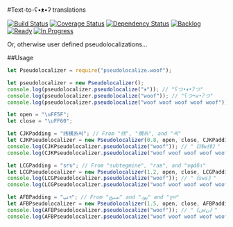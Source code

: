 #Text-to-ʕ•ᴥ•ʔ translations

[![Build Status](https://img.shields.io/travis/randytarampi/pseudolocalize.woof.svg?style=flat-square)](https://travis-ci.org/randytarampi/pseudolocalize.woof) [![Coverage Status](https://img.shields.io/coveralls/randytarampi/pseudolocalize.woof.svg?style=flat-square)](https://coveralls.io/github/randytarampi/pseudolocalize.woof?branch=master) [![Dependency Status](https://img.shields.io/david/randytarampi/pseudolocalize.woof.svg?style=flat-square)](https://david-dm.org/randytarampi/pseudolocalize.woof.svg) [![Backlog](https://img.shields.io/waffle/label/randytarampi/pseudolocalize.woof/Backlog.svg?style=flat-square)](http://waffle.io/randytarampi/pseudolocalize.woof) [![Ready](https://img.shields.io/waffle/label/randytarampi/pseudolocalize.woof/Ready.svg?style=flat-square)](http://waffle.io/randytarampi/pseudolocalize.woof) [![In Progress](https://img.shields.io/waffle/label/randytarampi/pseudolocalize.woof/In%20Progress.svg?style=flat-square)](http://waffle.io/randytarampi/pseudolocalize.woof)

Or, otherwise user defined pseudolocalizations...

##Usage

```javascript
let Pseudolocalizer = require("pseudolocalize.woof");

let pseudolocalizer = new Pseudolocalizer();
console.log(pseudolocalizer.pseudolocalize("ᴥ")); // "ʕつ•ᴥ•ʔつ"
console.log(pseudolocalizer.pseudolocalize("woof")); // "ʕつ•w•ʔつ"
console.log(pseudolocalizer.pseudolocalize("woof woof woof woof woof")); // "ʕつ•woof woof woof woof woof•ʔつ"

let open = "\uFF5F";
let close = "\uFF60";

let CJKPadding = "纬横糸씨"; // From "纬", "横糸", and "씨"
let CJKPseudolocalizer = new Pseudolocalizer(0.8, open, close, CJKPadding, CJKPadding);
console.log(CJKPseudolocalizer.pseudolocalize("woof")); // "｟纬w纬｠"
console.log(CJKPseudolocalizer.pseudolocalize("woof woof woof woof woof")); // "｟纬w纬｠"

let LCGPadding = "sгυ"; // From "subtegmine", "гав", and "υφάδι"
let LCGPseudolocalizer = new Pseudolocalizer(1.2, open, close, LCGPadding, LCGPadding);
console.log(LCGPseudolocalizer.pseudolocalize("woof")); // "｟sws｠"
console.log(LCGPseudolocalizer.pseudolocalize("woof woof woof woof woof")); // "｟swoof woof woof woof woofs｠"

let AFBPadding = "نپব"; // From "نسيج" and "پود" and "বুনন"
let AFBPseudolocalizer = new Pseudolocalizer(1.5, open, close, AFBPadding, AFBPadding);
console.log(AFBPseudolocalizer.pseudolocalize("woof")); // "｟نwن｠"
console.log(AFBPseudolocalizer.pseudolocalize("woof woof woof woof woof")); // "｟نپবنپwoof woof woof woof woofنپবنپ｠"

```
